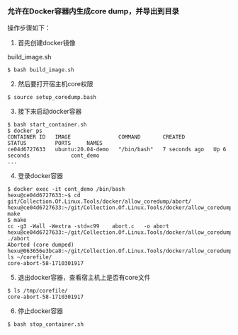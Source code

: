 ### 允许在Docker容器内生成core dump，并导出到目录

操作步骤如下：
1. 首先创建docker镜像

build_image.sh

```
$ bash build_image.sh
```

2. 然后要打开宿主机core权限

```
$ source setup_coredump.bash
```

3. 接下来启动docker容器

```
$ bash start_container.sh
$ docker ps
CONTAINER ID   IMAGE               COMMAND       CREATED         STATUS         PORTS     NAMES
ce04d6727633   ubuntu:20.04-demo   "/bin/bash"   7 seconds ago   Up 6 seconds             cont_demo
...
```

4. 登录docker容器

```
$ docker exec -it cont_demo /bin/bash
hexu@ce04d6727633:~$ cd git/Collection.Of.Linux.Tools/docker/allow_coredump/abort/
hexu@ce04d6727633:~/git/Collection.Of.Linux.Tools/docker/allow_coredump/abort$ make
$ make
cc -g3 -Wall -Wextra -std=c99    abort.c   -o abort
hexu@ce04d6727633:~/git/Collection.Of.Linux.Tools/docker/allow_coredump/abort$ ./abort
Aborted (core dumped)
hexu@063656e3bca8:~/git/Collection.Of.Linux.Tools/docker/allow_coredump/abort$ ls ~/corefile/
core-abort-58-1710301917
```

5. 退出docker容器，查看宿主机上是否有core文件

```
$ ls /tmp/corefile/
core-abort-58-1710301917
```

6. 停止docker容器

```
$ bash stop_container.sh
```
